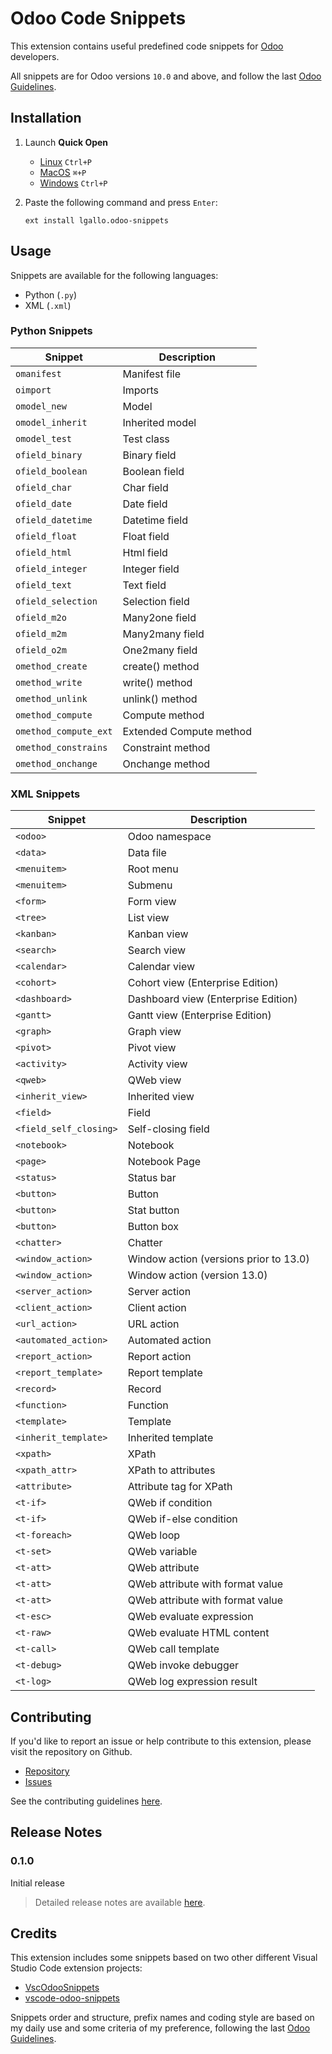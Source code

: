 # Odoo Code Snippets

This extension contains useful predefined code snippets for [Odoo](https://www.odoo.com/) developers.

All snippets are for Odoo versions `10.0` and above, and follow the last [Odoo Guidelines](https://www.odoo.com/documentation/13.0/reference/guidelines.html).

## Installation

1. Launch **Quick Open**

    * [Linux](https://code.visualstudio.com/shortcuts/keyboard-shortcuts-linux.pdf) `Ctrl+P`
    * [MacOS](https://code.visualstudio.com/shortcuts/keyboard-shortcuts-macos.pdf) `⌘+P`
    * [Windows](https://code.visualstudio.com/shortcuts/keyboard-shortcuts-windows.pdf) `Ctrl+P`

2. Paste the following command and press `Enter`:

    ```shell
    ext install lgallo.odoo-snippets
    ```

## Usage

Snippets are available for the following languages:

* Python (`.py`)
* XML (`.xml`)

### Python Snippets

| Snippet               | Description             |
| --------------------- | ----------------------- |
| `omanifest`           | Manifest file           |
| `oimport`             | Imports                 |
| `omodel_new`          | Model                   |
| `omodel_inherit`      | Inherited model         |
| `omodel_test`         | Test class              |
| `ofield_binary`       | Binary field            |
| `ofield_boolean`      | Boolean field           |
| `ofield_char`         | Char field              |
| `ofield_date`         | Date field              |
| `ofield_datetime`     | Datetime field          |
| `ofield_float`        | Float field             |
| `ofield_html`         | Html field              |
| `ofield_integer`      | Integer field           |
| `ofield_text`         | Text field              |
| `ofield_selection`    | Selection field         |
| `ofield_m2o`          | Many2one field          |
| `ofield_m2m`          | Many2many field         |
| `ofield_o2m`          | One2many field          |
| `omethod_create`      | create() method         |
| `omethod_write`       | write() method          |
| `omethod_unlink`      | unlink() method         |
| `omethod_compute`     | Compute method          |
| `omethod_compute_ext` | Extended Compute method |
| `omethod_constrains`  | Constraint method       |
| `omethod_onchange`    | Onchange method         |

### XML Snippets

| Snippet                | Description                            |
| ---------------------- | -------------------------------------- |
| `<odoo>`               | Odoo namespace                         |
| `<data>`               | Data file                              |
| `<menuitem>`           | Root menu                              |
| `<menuitem>`           | Submenu                                |
| `<form>`               | Form view                              |
| `<tree>`               | List view                              |
| `<kanban>`             | Kanban view                            |
| `<search>`             | Search view                            |
| `<calendar>`           | Calendar view                          |
| `<cohort>`             | Cohort view (Enterprise Edition)       |
| `<dashboard>`          | Dashboard view (Enterprise Edition)    |
| `<gantt>`              | Gantt view (Enterprise Edition)        |
| `<graph>`              | Graph view                             |
| `<pivot>`              | Pivot view                             |
| `<activity>`           | Activity view                          |
| `<qweb>`               | QWeb view                              |
| `<inherit_view>`       | Inherited view                         |
| `<field>`              | Field                                  |
| `<field_self_closing>` | Self-closing field                     |
| `<notebook>`           | Notebook                               |
| `<page>`               | Notebook Page                          |
| `<status>`             | Status bar                             |
| `<button>`             | Button                                 |
| `<button>`             | Stat button                            |
| `<button>`             | Button box                             |
| `<chatter>`            | Chatter                                |
| `<window_action>`      | Window action (versions prior to 13.0) |
| `<window_action>`      | Window action (version 13.0)           |
| `<server_action>`      | Server action                          |
| `<client_action>`      | Client action                          |
| `<url_action>`         | URL action                             |
| `<automated_action>`   | Automated action                       |
| `<report_action>`      | Report action                          |
| `<report_template>`    | Report template                        |
| `<record>`             | Record                                 |
| `<function>`           | Function                               |
| `<template>`           | Template                               |
| `<inherit_template>`   | Inherited template                     |
| `<xpath>`              | XPath                                  |
| `<xpath_attr>`         | XPath to attributes                    |
| `<attribute>`          | Attribute tag for XPath                |
| `<t-if>`               | QWeb if condition                      |
| `<t-if>`               | QWeb if-else condition                 |
| `<t-foreach>`          | QWeb loop                              |
| `<t-set>`              | QWeb variable                          |
| `<t-att>`              | QWeb attribute                         |
| `<t-att>`              | QWeb attribute with format value       |
| `<t-att>`              | QWeb attribute with format value       |
| `<t-esc>`              | QWeb evaluate expression               |
| `<t-raw>`              | QWeb evaluate HTML content             |
| `<t-call>`             | QWeb call template                     |
| `<t-debug>`            | QWeb invoke debugger                   |
| `<t-log>`              | QWeb log expression result             |

## Contributing

If you'd like to report an issue or help contribute to this extension, please visit the repository on Github.

* [Repository](https://github.com/lisandrogallo/vscode-odoo-snippets/)
* [Issues](https://github.com/lisandrogallo/vscode-odoo-snippets/issues)

See the contributing guidelines [here](https://github.com/lisandrogallo/vscode-odoo-snippets/blob/master/CONTRIBUTING.md).

## Release Notes

### 0.1.0

Initial release

> Detailed release notes are available [here](https://github.com/lisandrogallo/vscode-odoo-snippets/blob/master/CHANGELOG.md).

## Credits

This extension includes some snippets based on two other different Visual Studio Code extension projects:

* [VscOdooSnippets](https://github.com/Droggol/VscOdooSnippets)
* [vscode-odoo-snippets](https://github.com/mstuttgart/vscode-odoo-snippets)

Snippets order and structure, prefix names and coding style are based on my daily use and some criteria of my preference, following the last [Odoo Guidelines](https://www.odoo.com/documentation/13.0/reference/guidelines.html).
